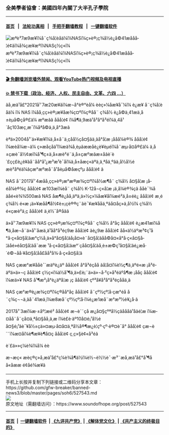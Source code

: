 ### 全美學者協會：美國四年內關了大半孔子學院
------------------------

#### [首页](https://github.com/gfw-breaker/banned-news3/blob/master/README.md) &nbsp;&nbsp;|&nbsp;&nbsp; [法轮功真相](https://github.com/begood0513/basic/blob/master/README.md)  &nbsp;&nbsp;|&nbsp;&nbsp; [手把手翻墙教程](https://github.com/gfw-breaker/guides/wiki)  &nbsp;&nbsp;|&nbsp;&nbsp; [一键翻墙软件](https://github.com/gfw-breaker/nogfw/blob/master/README.md)  



<div><img alt="æªè³7æ9æ¥ï¼å¨ç¾å­¦èåä¼ï¼NASï¼ç»è®¡ç¾å½è¿å©41æå­å­å­¦é¢ãï¼å¾çæ¥æºï¼NASç½ç«ï¼" src="https://img.soundofhope.org/2021-07/7-21-4-1626825429215.png"/>
<br/><figcaption class="caption">
 æªè³7æ9æ¥ï¼å¨ç¾å­¦èåä¼ï¼NASï¼ç»è®¡ç¾å½è¿å©41æå­å­å­¦é¢ãï¼å¾çæ¥æºï¼NASç½ç«ï¼
</figcaption></div><hr/>

#### [ 🎬  免翻墙浏览墙外禁闻、观看YouTube热门视频及电视直播](https://github.com/gfw-breaker/HelloWorld)

#### [ 💥  禁书下载（政治、经济、人权、民主自由、文革、六四 ...）](https://github.com/gfw-breaker/books/blob/master/README.md)

<div><div class="Content__Wrapper sc-1bvya0-0 grZQxZ">
 <p class="meta-top">
  <span class="meta">
   ãå¸æä¹å£°2021å¹´7æ20æ¥ãï¼æ¬å°è®°èå¼ èèç»¼åæ¥å¯¼ï¼
  </span>
  è¿æ¥
  <ok href="/term/578198">
   å¨ç¾å­¦èåä¼
  </ok>
  ï¼
  <ok href="/term/578201">
   NAS
  </ok>
  ï¼åå¸çç»è®¡æ¥åæ¾ç¤ºï¼ç®åå¨
  <ok href="/term/1045">
   ç¾å½
  </ok>
  è¿å©ä¸41æä¸­å±èµå©çå®£ä¼ æºæââ
  <ok href="/term/8322">
   å­å­å­¦é¢
  </ok>
  ï¼å¶ä¸­9æä¹å³å°å³é­ï¼ä¸4å¹´åç103æç¸æ¯ï¼åªå©ä¸ä¸å°3æã
 </p>
 <p>
  èªä»2004å¹´ä»¥æ¥ï¼ä¸­å±å¨ä¸çåå½çå¤§ãä¸­ãå°å­¦æ ¡å­åå¼è®¾
  <ok href="/term/8322">
   å­å­å­¦é¢
  </ok>
  ï¼æèå¼æ¬ä¼ ç»æåçåä¹ï¼æä¾å¸èµãææåè¿è¥èµéï¼å¨æµ·å¤å®£ä¼ ä¸­å±çæè¯å½¢æï¼å¹¶ç±ä¸­å±æè²é¨ä¸å±çæºæâæ±åâè´è´£çç£è¿è¥ãå¨åå°å¹¿æ³æ¹è¯åï¼ä¸­å±åæç«äºä¸ä¸ªåä¸ºâä¸­å½å½éæè²åºéä¼âçæ°æºæå¨å¹åèµå©åæçºµ
  <ok href="/term/8322">
   å­å­å­¦é¢
  </ok>
  ã
 </p>
 <div class="AD_Embed__Wrap-sc-1xslmin-0 igMuqX module desktop">
  <div>
  </div>
 </div>
 <p>
  <ok href="/term/578201">
   NAS
  </ok>
  å¨2017å¹´4æåå¸çç»è®¡æ°æ®æ¾ç¤ºï¼å½æ¶å¨
  <ok href="/term/1045">
   ç¾å½
  </ok>
  å¤§å­¦æ ¡å­éå¼è®¾ç
  <ok href="/term/8322">
   å­å­å­¦é¢
  </ok>
  æ103æï¼èå¨
  <ok href="/term/1045">
   ç¾å½
  </ok>
  K-12å¬ç«å­¦æ ¡ä¸­å¼è®¾çâ
  <ok href="/term/145800">
   å­å­è¯¾å 
  </ok>
  âåé«è¾¾500æã
  <ok href="/term/578201">
   NAS
  </ok>
  åæ¶è¿åå¸äºä¸ä»½ç»¼åæ¥åï¼æ­é²ä¸­å±éè¿
  <ok href="/term/8322">
   å­å­å­¦é¢
  </ok>
  æ¸é
  <ok href="/term/1045">
   ç¾å½
  </ok>
  é«æ ¡ä»¥æåå¶å½¢è±¡çè®®ç¨ãè¯¥æ¥ååä¸ºãå¤åç»ä¸­å½ï¼
  <ok href="/term/1045">
   ç¾å½
  </ok>
  é«ç­æè²ä¸­ç
  <ok href="/term/8322">
   å­å­å­¦é¢
  </ok>
  ä¸è½¯å®åãã
 </p>
 <p>
  ä»å¹´7æ9æ¥ï¼
  <ok href="/term/578201">
   NAS
  </ok>
  çç»è®¡æ¾ç¤ºï¼ç®åå¨
  <ok href="/term/1045">
   ç¾å½
  </ok>
  å°å­ç
  <ok href="/term/8322">
   å­å­å­¦é¢
  </ok>
  è¿æ41æï¼å¶ä¸­åæ¬å¨ä»å¹´åæä¸ä¹åå°å³é­ç9æ
  <ok href="/term/8322">
   å­å­å­¦é¢
  </ok>
  ãè¿9æ
  <ok href="/term/8322">
   å­å­å­¦é¢
  </ok>
  åå«ä½äºæ³¢ç¹å°å·ç«å¤§å­¦ãæ°ç½å¸ä»å°å¤§å­¦ãå¡å¤«è¨å¤§å­¦ãåå©å¤«å°å·ç«å¤§å­¦ãåé»éå¤§å­¦ãå¯æ­æ ¹å·ç«å¤§å­¦ãæ°´çåå¤§å­¦ãå¸è±æ©ç¹å¤§å­¦ãé¿æå·´é©¬åå·¥å¤§å­¦åå£åå³å¾·å·ç«å¤§å­¦ã
 </p>
 <p>
  <ok href="/term/578201">
   NAS
  </ok>
  çææ°æ¥ååè¯´æäºè¿äº
  <ok href="/term/8322">
   å­å­å­¦é¢
  </ok>
  å°å³é­çåå ãå¦å¤ï¼è½ç¶ä¸äºé«æ ¡å³é­äºä»ä»¬ç
  <ok href="/term/8322">
   å­å­å­¦é¢
  </ok>
  ç½ç«ï¼ä½å¹¶ä¸ä»£è¡¨ä»ä»¬å·²ç»å³é­äºå¶æ ¡å­åç
  <ok href="/term/8322">
   å­å­å­¦é¢
  </ok>
  ï¼æä»¥
  <ok href="/term/578201">
   NAS
  </ok>
  å¹¶æ²¡å°è¿äºå­¦æ ¡ç
  <ok href="/term/8322">
   å­å­å­¦é¢
  </ok>
  çº³å¥å³å°å³é­çååä¸­ã
 </p>
 <p>
  <ok href="/term/578201">
   NAS
  </ok>
  çæ°æ®è¿æ¾ç¤ºï¼ç®åå°å­ç
  <ok href="/term/8322">
   å­å­å­¦é¢
  </ok>
  å¨çº½çº¦å·çæ°éå å¨ç¾ç¬¬ä¸ãå¨41æä¸­ï¼æ8æå¨çº½çº¦å·ï¼è¿æ1æå¨æ°æ³½è¥¿å·ã
 </p>
 <p>
  2017å¹´3æï¼æ·±åº¦æ­é²
  <ok href="/term/8322">
   å­å­å­¦é¢
  </ok>
  æ¬è´¨çå æ¿å¤§çºªå½çãåå­å­ä¹åãé¦æ ï¼æ­¤åå¨å¨çå¤ä¸ªå¤§åå¸ä¸æ ï¼è£è·äº10å¤é¡¹å½éå¤§é¡¹ãè¯¥å½±çä»¤æµ·å¤å¤ä¸ªå½å®¶æ¿è¦çº·çº·è®¤è¯å°
  <ok href="/term/8322">
   å­å­å­¦é¢
  </ok>
  çæ¬è´¨ï¼æ­¤åï¼è¶æ¥è¶å¤ç
  <ok href="/term/8322">
   å­å­å­¦é¢
  </ok>
  ç¸ç»§è¢«å³é­ã
 </p>
 <p class="meta-btm">
  è´£ä»»ç¼è¾ï¼å¼ èè
 </p>
 <p class="meta-btm">
  æ¬æç« æèç®ç»å¸æä¹å£°ç¼è¾å¶ä½ï¼è½¬è½½è¯·æ³¨æå¸æä¹å£°å¹¶åå«åææ é¢åé¾æ¥ã
 </p>
</div>
</div>
<hr/>
手机上长按并复制下列链接或二维码分享本文章：<br/>
https://github.com/gfw-breaker/banned-news3/blob/master/pages/soh6/527543.md <br/>
<a href='https://github.com/gfw-breaker/banned-news3/blob/master/pages/soh6/527543.md'><img src='https://github.com/gfw-breaker/banned-news3/blob/master/pages/soh6/527543.md.png'/></a> <br/>
原文地址（需翻墙访问）：https://www.soundofhope.org/post/527543


------------------------
#### [首页](https://github.com/gfw-breaker/banned-news3/blob/master/README.md) &nbsp;|&nbsp; [一键翻墙软件](https://github.com/gfw-breaker/nogfw/blob/master/README.md) &nbsp;| [《九评共产党》](https://github.com/gfw-breaker/9ping.md/blob/master/README.md#九评之一评共产党是什么) | [《解体党文化》](https://github.com/gfw-breaker/jtdwh.md/blob/master/README.md) | [《共产主义的终极目的》](https://github.com/gfw-breaker/gczydzjmd.md/blob/master/README.md)


<img src='http://gfw-breaker.win/banned-news3/pages/soh6/527543.md' width='0px' height='0px'/>